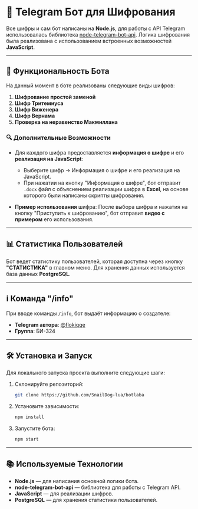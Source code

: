 
# 🔐 Telegram Бот для Шифрования

Все шифры и сам бот написаны на **Node.js**, для работы с API Telegram использовалась библиотека [node-telegram-bot-api](https://github.com/yagop/node-telegram-bot-api). Логика шифрования была реализована с использованием встроенных возможностей **JavaScript**.

---

## 🚀 Функциональность Бота

На данный момент в боте реализованы следующие виды шифров:

1. **Шифрование простой заменой**
2. **Шифр Тритемиуса**
3. **Шифр Виженера**
4. **Шифр Вернама**
5. **Проверка на неравенство Макмиллана**

### 🔍 Дополнительные Возможности
- Для каждого шифра предоставляется **информация о шифре** и его **реализация на JavaScript**:
  - Выберите шифр → Информация о шифре и его реализация на JavaScript.
  - При нажатии на кнопку "Информация о шифре", бот отправит `.docx` файл с объяснением реализации шифра в **Excel**, на основе которого были написаны скрипты шифрования.
  
- **Пример использования** шифра: После выбора шифра и нажатия на кнопку "Приступить к шифрованию", бот отправит **видео с примером** его использования.

---

## 📊 Статистика Пользователей

Бот ведет статистику пользователей, которая доступна через кнопку **"СТАТИСТИКА"** в главном меню. Для хранения данных используется база данных **PostgreSQL**.

---

## ℹ️ Команда "/info"

При вводе команды `/info`, бот выдаёт информацию о создателе:

- **Telegram автора**: [@flokiqqe](https://t.me/flokiqqe)
- **Группа**: БИ-324

---

## 🛠️ Установка и Запуск

Для локального запуска проекта выполните следующие шаги:

1. Склонируйте репозиторий:
   ```bash
   git clone https://github.com/SnailDog-lua/botlaba
   ```

2. Установите зависимости:
   ```bash
   npm install
   ```

3. Запустите бота:
   ```bash
   npm start
   ```

---

## 📚 Используемые Технологии

- **Node.js** — для написания основной логики бота.
- **node-telegram-bot-api** — библиотека для работы с Telegram API.
- **JavaScript** — для реализации шифров.
- **PostgreSQL** — для хранения статистики пользователей.
